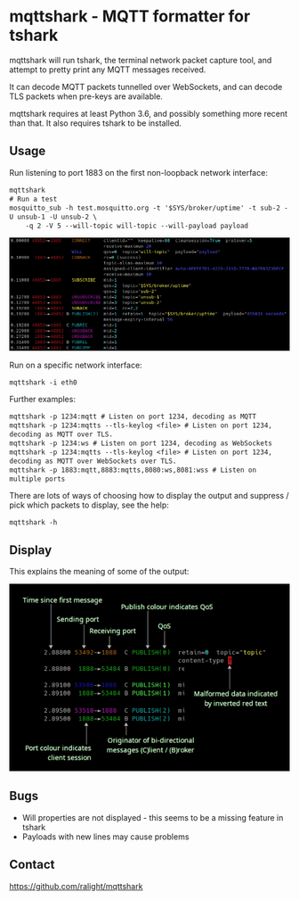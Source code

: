 # mqttshark - MQTT formatter for tshark

mqttshark will run tshark, the terminal network packet capture tool, and
attempt to pretty print any MQTT messages received.

It can decode MQTT packets tunnelled over WebSockets, and can decode TLS
packets when pre-keys are available.

mqttshark requires at least Python 3.6, and possibly something more recent than
that. It also requires tshark to be installed.

## Usage

Run listening to port 1883 on the first non-loopback network interface:

```
mqttshark
# Run a test
mosquitto_sub -h test.mosquitto.org -t '$SYS/broker/uptime' -t sub-2 -U unsub-1 -U unsub-2 \
	-q 2 -V 5 --will-topic will-topic --will-payload payload
```

![example output](example.png)

Run on a specific network interface:
```
mqttshark -i eth0
```

Further examples:

```
mqttshark -p 1234:mqtt # Listen on port 1234, decoding as MQTT
mqttshark -p 1234:mqtts --tls-keylog <file> # Listen on port 1234, decoding as MQTT over TLS.
mqttshark -p 1234:ws # Listen on port 1234, decoding as WebSockets
mqttshark -p 1234:mqtts --tls-keylog <file> # Listen on port 1234, decoding as MQTT over WebSockets over TLS.
mqttshark -p 1883:mqtt,8883:mqtts,8080:ws,8081:wss # Listen on multiple ports
```

There are lots of ways of choosing how to display the output and suppress /
pick which packets to display, see the help:
```
mqttshark -h
```

## Display

This explains the meaning of some of the output:

![display output](details.png)


## Bugs

* Will properties are not displayed - this seems to be a missing feature in tshark
* Payloads with new lines may cause problems

## Contact

https://github.com/ralight/mqttshark
